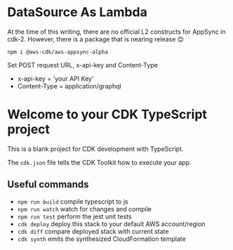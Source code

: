 # DataSource As Lambda

At the time of this writing, there are no official L2 constructs for AppSync in cdk-2. However, there is a package that is nearing release 😊
```
npm i @aws-cdk/aws-appsync-alpha
```
Set POST request URL, x-api-key and Content-Type
* x-api-key = 'your API Key'
* Content-Type = application/graphql


# Welcome to your CDK TypeScript project

This is a blank project for CDK development with TypeScript.

The `cdk.json` file tells the CDK Toolkit how to execute your app.

## Useful commands

* `npm run build`   compile typescript to js
* `npm run watch`   watch for changes and compile
* `npm run test`    perform the jest unit tests
* `cdk deploy`      deploy this stack to your default AWS account/region
* `cdk diff`        compare deployed stack with current state
* `cdk synth`       emits the synthesized CloudFormation template
